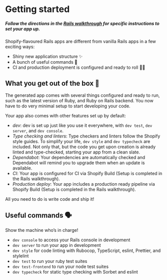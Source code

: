 # Getting started

##### _Follow the directions in the [Rails walkthrough](https://platform-docs.docs.shopify.io/getting_started/rails-walkthrough) for specific instructions to set your app up._

Shopify-flavoured Rails apps are different from vanilla Rails apps in a few exciting ways:

- Shiny new application structure ✨
- A bunch of useful commands 🤖
- CI and production deployment is configured and ready to roll 🚢🚀

## What you get out of the box 💎

The generated app comes with several things configured and ready to run, such as the latest version of Ruby, and Ruby on Rails backend. You now have to do very minimal setup to start developing your code.

Your app also comes with other features set up by default:

- _dev_: dev is set up just like you use it everywhere, with `dev test`, `dev server`, and `dev console`.
- _Type checking and linters_: Type checkers and linters follow the Shopify style guides. To simplify your life, `dev style` and `dev typecheck` are included. Not only that, but the code you get upon creation is already linted and type-checked, starting your app from a clean slate.
- _Dependabot_: Your dependencies are automatically checked and Dependabot will remind you to upgrade them when an update is available.
- _CI_: Your app is configured for CI via Shopify Build (Setup is completed in the Rails walkthrough).
- _Production deploy_: Your app includes a production ready pipeline via Shopify Build (Setup is completed in the Rails walkthrough).

All you need to do is write code and ship it!

## Useful commands 🗣

Show the machine who’s in charge!

- `dev console` to access your Rails console in development
- `dev server` to run your app in development
- `dev style` for code linting with Rubocop, TypeScript, eslint, Prettier, and stylelint
- `dev test` to run your ruby test suites
- `dev test-frontend` to run your node test suites
- `dev typecheck` for static type checking with Sorbet and eslint
